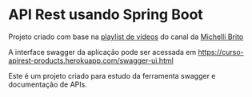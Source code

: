 # API Rest usando Spring Boot
Projeto criado com base na 
[playlist de vídeos](https://www.youtube.com/playlist?list=PL8iIphQOyG-D2FP9wkg12AavzmVRWEcnJ)
do canal da 
[Michelli Brito](https://www.youtube.com/channel/UC2WbG8UgpPaLcFSNJYwtPow)

A interface swagger da aplicação pode ser acessada em https://curso-apirest-products.herokuapp.com/swagger-ui.html

Este é um projeto criado para estudo da ferramenta swagger e documentação de APIs.
